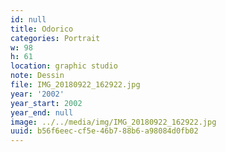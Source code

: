 ```yaml
---
id: null
title: Odorico
categories: Portrait
w: 98
h: 61
location: graphic studio
note: Dessin
file: IMG_20180922_162922.jpg
year: '2002'
year_start: 2002
year_end: null
image: ../../media/img/IMG_20180922_162922.jpg
uuid: b56f6eec-cf5e-46b7-88b6-a98084d0fb02
---
```


